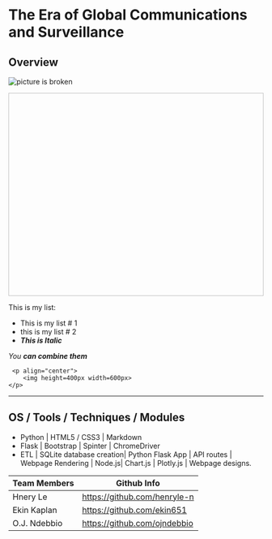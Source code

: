 # The Era of Global Communications and Surveillance

## Overview 
![picture is broken](static/3assets/img/underConstruction.PNG)

<p align="center">
    <img height=400px width=600px>
</p>


This is my list:  
  * This is my list # 1
  * this is my list # 2
  * ***This is Italic***

*You **can combine them***

```
 <p align="center">
    <img height=400px width=600px>
</p>
```


  
<hr>

## OS / Tools / Techniques / Modules
* Python |  HTML5 / CSS3 | Markdown
* Flask | Bootstrap | Spinter | ChromeDriver 
* ETL | SQLite database creation| Python Flask App | API routes | Webpage Rendering | Node.js| Chart.js | Plotly.js | Webpage designs.








Team Members | Github Info
------------ | -------------
Hnery Le | https://github.com/henryle-n
Ekin Kaplan | https://github.com/ekin651
O.J. Ndebbio | https://github.com/ojndebbio
